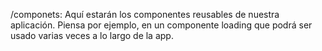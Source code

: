 /componets: Aquí estarán los componentes reusables de nuestra aplicación. Piensa por ejemplo, en un componente loading que podrá ser usado varias veces a lo largo de la app.